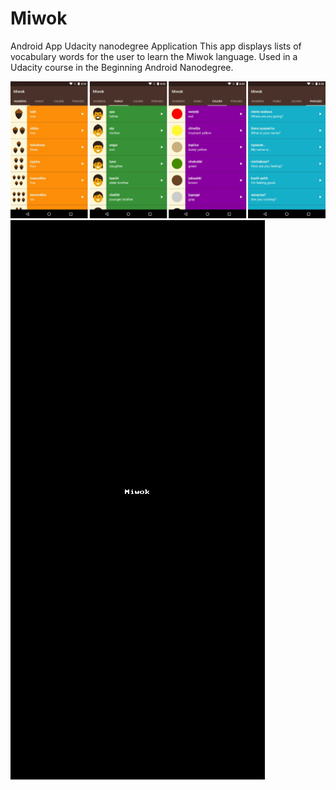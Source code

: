 # Miwok
 Android App Udacity nanodegree Application 
 This app displays lists of vocabulary words for the user to learn the Miwok language. Used in a Udacity course in the Beginning Android Nanodegree.
 
 <img src='https://github.com/Ahmedsafwat101/Miwok/blob/master/app.jpg' title='Video Walkthrough' width='' alt='Video Walkthrough' />
 
  <img src='https://github.com/Ahmedsafwat101/Miwok/blob/master/Miwok.gif' title='Video Walkthrough' width='' alt='Video Walkthrough' />


